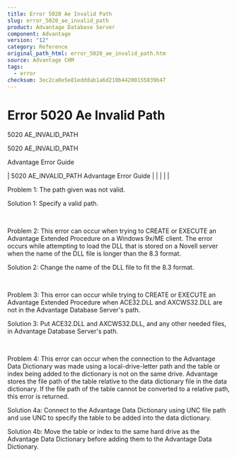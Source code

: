 ```yaml
---
title: Error 5020 Ae Invalid Path
slug: error_5020_ae_invalid_path
product: Advantage Database Server
component: Advantage
version: "12"
category: Reference
original_path_html: error_5020_ae_invalid_path.htm
source: Advantage CHM
tags:
  - error
checksum: 3ec2ca0e5e81edddab1a6d210b44200155839b47
---
```


# Error 5020 Ae Invalid Path

5020 AE\_INVALID\_PATH

5020 AE\_INVALID\_PATH

Advantage Error Guide

| 5020 AE\_INVALID\_PATH  Advantage Error Guide |  |  |  |  |

Problem 1: The path given was not valid.

Solution 1: Specify a valid path.

 

Problem 2: This error can occur when trying to CREATE or EXECUTE an Advantage Extended Procedure on a Windows 9x/ME client. The error occurs while attempting to load the DLL that is stored on a Novell server when the name of the DLL file is longer than the 8.3 format.

Solution 2: Change the name of the DLL file to fit the 8.3 format.

 

Problem 3: This error can occur while trying to CREATE or EXECUTE an Advantage Extended Procedure when ACE32.DLL and AXCWS32.DLL are not in the Advantage Database Server's path.

Solution 3: Put ACE32.DLL and AXCWS32.DLL, and any other needed files, in Advantage Database Server's path.

 

Problem 4: This error can occur when the connection to the Advantage Data Dictionary was made using a local-drive-letter path and the table or index being added to the dictionary is not on the same drive. Advantage stores the file path of the table relative to the data dictionary file in the data dictionary. If the file path of the table cannot be converted to a relative path, this error is returned.

Solution 4a: Connect to the Advantage Data Dictionary using UNC file path and use UNC to specify the table to be added into the data dictionary.

Solution 4b: Move the table or index to the same hard drive as the Advantage Data Dictionary before adding them to the Advantage Data Dictionary.
